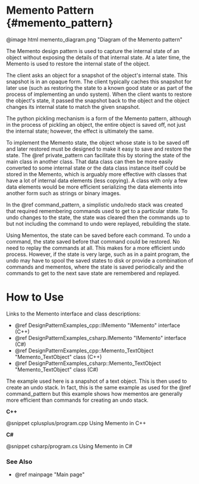 # Memento Pattern {#memento_pattern}

@image html memento_diagram.png "Diagram of the Memento pattern"

The Memento design pattern is used to capture the internal state of an
object without exposing the details of that internal state.  At a later
time, the Memento is used to restore the internal state of the object.

The client asks an object for a snapshot of the object's internal state.
This snapshot is in an opaque form.  The client typically caches this
snapshot for later use (such as restoring the state to a known good state
or as part of the process of implementing an undo system).  When the
client wants to restore the object's state, it passed the snapshot back to
the object and the object changes its internal state to match the given
snapshot.

The python pickling mechanism is a form of the Memento pattern, although in
the process of pickling an object, the entire object is saved off, not just
the internal state; however, the effect is ultimately the same.

To implement the Memento state, the object whose state is to be saved off
and later restored must be designed to make it easy to save and restore the
state.  The @ref private_pattern can facilitate this by storing the state
of the main class in another class.  That data class can then be more
easily converted to some internal state or the data class instance itself
could be stored in the Memento, which is arguably more effective with
classes that have a lot of internal data elements (less copying).  A class
with only a few data elements would be more efficient serializing the data
elements into another form such as strings or binary images.

In the @ref command_pattern, a simplistic undo/redo stack was created that
required remembering commands used to get to a particular state.  To undo
changes to the state, the state was cleared then the commands up to but not
including the command to undo were replayed, rebuilding the state.

Using Mementos, the state can be saved before each command.  To undo a
command, the state saved before that command could be restored.  No need to
replay the commands at all.  This makes for a more efficient undo process.
However, if the state is very large, such as in a paint program, the undo
may have to spool the saved states to disk or provide a combination of
commands and mementos, where the state is saved periodically and the
commands to get to the next save state are remembered and replayed.

# How to Use

Links to the Memento interface and class descriptions:
- @ref DesignPatternExamples_cpp::IMemento "IMemento" interface (C++)
- @ref DesignPatternExamples_csharp.IMemento "IMemento" interface (C#)
- @ref DesignPatternExamples_cpp::Memento_TextObject "Memento_TextObject" class (C++)
- @ref DesignPatternExamples_csharp::Memento_TextObject "Memento_TextObject" class (C#)

The example used here is a snapshot of a text object.  This is then used
to create an undo stack.  In fact, this is the same example as used for
the @ref command_pattern but this example shows how mementos are generally more
efficient than commands for creating an undo stack.

__C++__

@snippet cplusplus/program.cpp Using Memento in C++

__C#__

@snippet csharp/program.cs Using Memento in C#


### See Also
- @ref mainpage "Main page"
